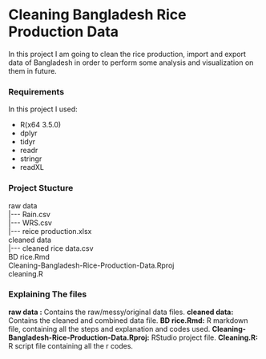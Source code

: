 # Cleaning Bangladesh Rice Production Data

In this project I am going to clean the rice production, import and export data of Bangladesh in order to perform some analysis and visualization on them in future.

### Requirements
In this project I used:
+ R(x64 3.5.0)
+ dplyr
+ tidyr
+ readr
+ stringr
+ readXL

### Project Stucture
raw data</br>
|--- Rain.csv</br>
|--- WRS.csv</br>
|--- reice production.xlsx</br>
cleaned data</br>
|--- cleaned rice data.csv</br>
BD rice.Rmd</br>
Cleaning-Bangladesh-Rice-Production-Data.Rproj</br>
cleaning.R

### Explaining The files

**raw data :** Contains the raw/messy/original data files.
**cleaned data:** Contains the cleaned and combined data file.
**BD rice.Rmd:** R markdown file, containing all the steps and explanation and codes used.
**Cleaning-Bangladesh-Rice-Production-Data.Rproj:** RStudio project file.
**Cleaning.R:** R script file containing all the r codes.